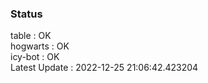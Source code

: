 ### Status


table : OK  
hogwarts : OK  
icy-bot : OK  
Latest Update : 2022-12-25 21:06:42.423204
